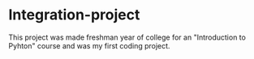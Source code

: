# Integration-project
This project was made freshman year of college for an "Introduction to Pyhton" course and was my first coding project.
